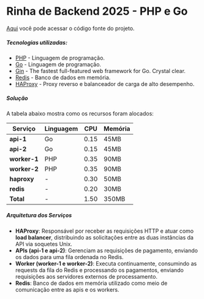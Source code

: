 # Rinha de Backend 2025 - PHP e Go

[Aqui](https://github.com/flads/rinha25/tree/php-go) você pode acessar o código fonte do projeto.

##### Tecnologias utilizadas:

* [PHP](https://www.php.net/releases/8.4/en.php) - Linguagem de programação.
* [Go](https://go.dev/) - Linguagem de programação.
* [Gin](https://gin-gonic.com/) - The fastest full-featured web framework for Go. Crystal clear.
* [Redis](https://redis.io/) - Banco de dados em memória.
* [HAProxy](https://www.haproxy.org/) - Proxy reverso e balanceador de carga de alto desempenho.

##### Solução

A tabela abaixo mostra como os recursos foram alocados:

| Serviço      | Linguagem | CPU  | Memória   |
|--------------|-----------|------|-----------|
| **api-1**    | Go        | 0.15 | 45MB      |
| **api-2**    | Go        | 0.15 | 45MB      |
| **worker-1** | PHP       | 0.35 | 90MB      |
| **worker-2** | PHP       | 0.35 | 90MB      |
| **haproxy**  | -         | 0.30 | 50MB      |
| **redis**    | -         | 0.20 | 30MB      |
| **Total**    | -         | 1.50 | 350MB     |

##### Arquitetura dos Serviços

- **HAProxy**: Responsável por receber as requisições HTTP e atuar como **load balancer**, distribuindo as solicitações entre as duas instâncias da API via soquetes Unix.
- **APIs (api-1 e api-2)**: Gerenciam as requisições de pagamento, enviando os dados para uma fila ordenada no Redis.
- **Worker (worker-1 e worker-2)**: Executa continuamente, consumindo as requests da fila do Redis e processando os pagamentos, enviando requisições aos servidores externos de processamento.
- **Redis**: Banco de dados em memória utilizado como meio de comunicação entre as apis e os workers.

